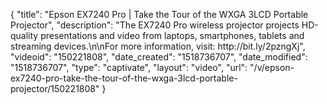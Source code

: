 {
    "title": "Epson EX7240 Pro | Take the Tour of the WXGA 3LCD Portable Projector",
    "description": "The EX7240 Pro wireless projector projects HD-quality presentations and video from laptops, smartphones, tablets and streaming devices.\n\nFor more information, visit: http:\/\/bit.ly\/2pzngXj",
    "videoid": "150221808",
    "date_created": "1518736707",
    "date_modified": "1518736707",
    "type": "captivate",
    "layout": "video",
    "url": "\/v\/epson-ex7240-pro-take-the-tour-of-the-wxga-3lcd-portable-projector\/150221808"
}